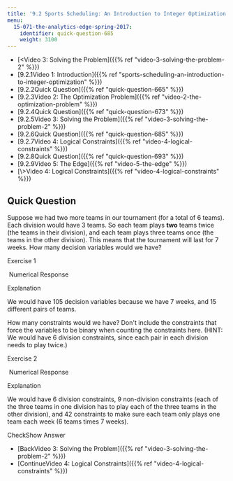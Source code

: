 ```yaml
---
title: '9.2 Sports Scheduling: An Introduction to Integer Optimization '
menu:
  15-071-the-analytics-edge-spring-2017:
    identifier: quick-question-685
    weight: 3100
---
```

*   [<Video 3: Solving the Problem]({{% ref "video-3-solving-the-problem-2" %}})
*   [9.2.1Video 1: Introduction]({{% ref "sports-scheduling-an-introduction-to-integer-optimization" %}})
*   [9.2.2Quick Question]({{% ref "quick-question-665" %}})
*   [9.2.3Video 2: The Optimization Problem]({{% ref "video-2-the-optimization-problem" %}})
*   [9.2.4Quick Question]({{% ref "quick-question-673" %}})
*   [9.2.5Video 3: Solving the Problem]({{% ref "video-3-solving-the-problem-2" %}})
*   [9.2.6Quick Question]({{% ref "quick-question-685" %}})
*   [9.2.7Video 4: Logical Constraints]({{% ref "video-4-logical-constraints" %}})
*   [9.2.8Quick Question]({{% ref "quick-question-693" %}})
*   [9.2.9Video 5: The Edge]({{% ref "video-5-the-edge" %}})
*   [\\>Video 4: Logical Constraints]({{% ref "video-4-logical-constraints" %}})

Quick Question
--------------

Suppose we had two more teams in our tournament (for a total of 6 teams). Each division would have 3 teams. So each team plays **two** teams twice (the teams in their division), and each team plays three teams once (the teams in the other division). This means that the tournament will last for 7 weeks. How many decision variables would we have?

Exercise 1

&nbsp;Numerical Response&nbsp;

Explanation

We would have 105 decision variables because we have 7 weeks, and 15 different pairs of teams.

How many constraints would we have? Don't include the constraints that force the variables to be binary when counting the constraints here. (HINT: We would have 6 division constraints, since each pair in each division needs to play twice.)

Exercise 2

&nbsp;Numerical Response&nbsp;

Explanation

We would have 6 division constraints, 9 non-division constraints (each of the three teams in one division has to play each of the three teams in the other division), and 42 constraints to make sure each team only plays one team each week (6 teams times 7 weeks).

CheckShow Answer

*   [BackVideo 3: Solving the Problem]({{% ref "video-3-solving-the-problem-2" %}})
*   [ContinueVideo 4: Logical Constraints]({{% ref "video-4-logical-constraints" %}})